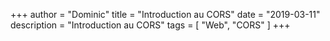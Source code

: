 +++
author = "Dominic"
title = "Introduction au CORS"
date = "2019-03-11"
description = "Introduction au CORS"
tags = [
    "Web",
    "CORS"
]
+++

